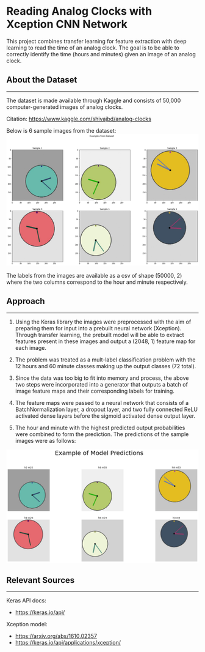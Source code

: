 # Reading Analog Clocks with Xception CNN Network

This project combines transfer learning for feature extraction with deep learning to read the time of an analog clock. The goal is to be able to correctly identify the time (hours and minutes) given an image of an analog clock.

## About the Dataset

---
The dataset is made available through Kaggle and consists of 50,000 computer-generated images of analog clocks.

Citation: <https://www.kaggle.com/shivajbd/analog-clocks>

Below is 6 sample images from the dataset: </br> ![Sample Images](./README_images/sample.png)

The labels from the images are available as a csv of shape (50000, 2) where the two columns correspond to the hour and minute respectively.

## Approach

---

1. Using the Keras library the images were preprocessed with the aim of preparing them for input into a prebuilt neural network (Xception). Through transfer learning, the prebuilt model will be able to extract features present in these images and output a (2048, 1) feature map for each image.

2. The problem was treated as a mult-label classification problem with the 12 hours and 60 minute classes making up the output classes (72 total).

3. Since the data was too big to fit into memory and process, the above two steps were incorporated into a generator that outputs a batch of image feature maps and their corresponding labels for training.

4. The feature maps were passed to a neural network that consists of a BatchNormalization layer, a dropout layer, and two fully connected ReLU activated dense layers before the sigmoid activated dense output layer.

5. The hour and minute with the highest predicted output probabilities were combined to form the prediction. The predictions of the sample images were as follows:

![Predicted Images](./README_images/samples_predictions.png)

## Relevant Sources

---

Keras API docs:

* <https://keras.io/api/>

Xception model:

* <https://arxiv.org/abs/1610.02357>
* <https://keras.io/api/applications/xception/>
